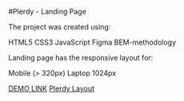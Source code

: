 #Plerdy - Landing Page

The project was created using:

HTML5
CSS3
JavaScript
Figma
BEM-methodology

Landing page has the responsive layout for:

Mobile (> 320px)
Laptop 1024px

[DEMO LINK](https://romanhrytsiuk.github.io/Plerdy/src/)
[Plerdy Layout](https://github.com/RomanHrytsiuk/Plerdy)